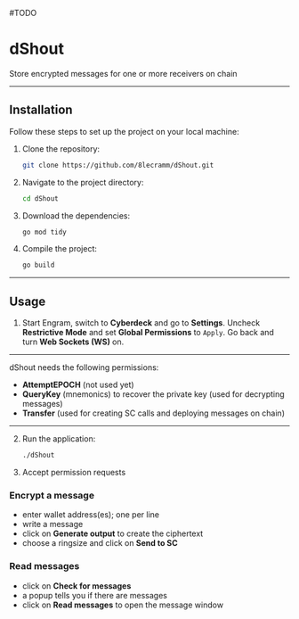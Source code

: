 #TODO

# dShout

Store encrypted messages for one or more receivers on chain

---

## Installation

Follow these steps to set up the project on your local machine:

1. Clone the repository:

   ```sh
   git clone https://github.com/8lecramm/dShout.git
   ```

2. Navigate to the project directory:

   ```sh
   cd dShout
   ```

3. Download the dependencies:

   ```sh
   go mod tidy
   ```

4. Compile the project:

   ```sh
   go build
   ```

---

## Usage

1. Start Engram, switch to **Cyberdeck** and go to **Settings**.
Uncheck **Restrictive Mode** and set **Global Permissions** to `Apply`. 
Go back and turn **Web Sockets (WS)** on.
---
dShout needs the following permissions:

- **AttemptEPOCH** (not used yet)
- **QueryKey** (mnemonics) to recover the private key (used for decrypting messages)
- **Transfer** (used for creating SC calls and deploying messages on chain)
---
2. Run the application:

   ```sh
   ./dShout
   ```

3. Accept permission requests

### Encrypt a message
- enter wallet address(es); one per line
- write  a message
- click on **Generate output** to create the ciphertext
- choose a ringsize and click on **Send to SC**

### Read messages
- click on **Check for messages**
- a popup tells you if there are messages
- click on **Read messages** to open the message window
